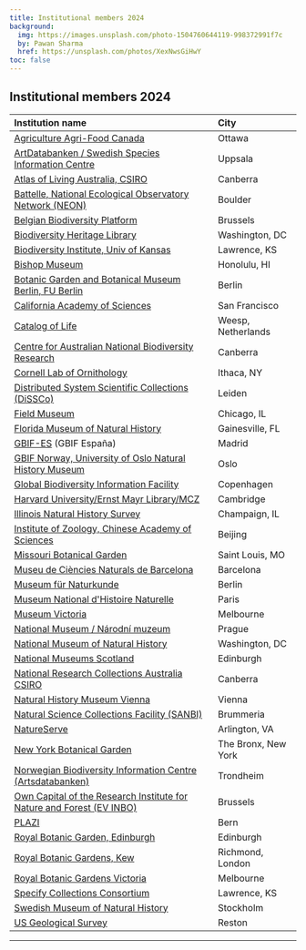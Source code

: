 ```yaml
---
title: Institutional members 2024
background:
  img: https://images.unsplash.com/photo-1504760644119-998372991f7c
  by: Pawan Sharma
  href: https://unsplash.com/photos/XexNwsGiHwY
toc: false
---
```


## Institutional members 2024

Institution name | City
:--- | :---
[Agriculture Agri-Food Canada](https://agriculture.canada.ca/en) | Ottawa
[ArtDatabanken / Swedish Species Information Centre](https://www.artdatabanken.se/en/?menu=open) | Uppsala
[Atlas of Living Australia, CSIRO](https://www.ala.org.au/) | Canberra
[Battelle, National Ecological Observatory Network (NEON)](https://www.neonscience.org/) | Boulder
[Belgian Biodiversity Platform](https://www.biodiversity.be/) | Brussels
[Biodiversity Heritage Library](https://www.biodiversitylibrary.org/) | Washington, DC
[Biodiversity Institute, Univ of Kansas](https://biodiversity.ku.edu/) | Lawrence, KS
[Bishop Museum](https://www.bishopmuseum.org/) | Honolulu, HI
[Botanic Garden and Botanical Museum Berlin, FU Berlin](https://www.bgbm.org/) | Berlin
[California Academy of Sciences](https://www.calacademy.org) | San Francisco
[Catalog of Life]() | Weesp, Netherlands
[Centre for Australian National Biodiversity Research](https://www.cpbr.gov.au/cpbr/) | Canberra
[Cornell Lab of Ornithology](https://www.birds.cornell.edu/home/) | Ithaca, NY
[Distributed System Scientific Collections (DiSSCo)](https://www.dissco.eu/) | Leiden
[Field Museum](https://www.fieldmuseum.org/) | Chicago, IL
[Florida Museum of Natural History](https://www.floridamuseum.ufl.edu/) | Gainesville, FL
[GBIF-ES](https://datos.gbif.es/) (GBIF España) | Madrid
[GBIF Norway, University of Oslo Natural History Museum]() | Oslo
[Global Biodiversity Information Facility](https://www.gbif.org) | Copenhagen
[Harvard University/Ernst Mayr Library/MCZ](https://library.mcz.harvard.edu/) | Cambridge
[Illinois Natural History Survey](https://www.inhs.illinois.edu/) | Champaign, IL
[Institute of Zoology, Chinese Academy of Sciences](http://english.ioz.cas.cn/) | Beijing
[Missouri Botanical Garden](https://www.missouribotanicalgarden.org/) | Saint Louis, MO
[Museu de Ciències Naturals de Barcelona](https://museuciencies.cat/en/) | Barcelona
[Museum für Naturkunde](https://www.museumfuernaturkunde.berlin/en) | Berlin
[Museum National d'Histoire Naturelle](https://www.mnhn.fr/fr) | Paris
[Museum Victoria](https://museumsvictoria.com.au/) | Melbourne
[National Museum / Národní muzeum](https://www.nm.cz/en) | Prague
[National Museum of Natural History](https://naturalhistory.si.edu/) | Washington, DC
[National Museums Scotland](https://www.nms.ac.uk/) | Edinburgh
[National Research Collections Australia CSIRO](https://www.csiro.au/en/Showcase/NRCA) | Canberra
[Natural History Museum Vienna](https://www.nhm-wien.ac.at/en) | Vienna
[Natural Science Collections Facility (SANBI)](https://www.sanbi.org/) | Brummeria
[NatureServe](https://www.natureserve.org/) | Arlington, VA
[New York Botanical Garden](https://www.nybg.org) | The Bronx, New York
[Norwegian Biodiversity Information Centre (Artsdatabanken)](https://www.biodiversity.no/) | Trondheim
[Own Capital of the Research Institute for Nature and Forest (EV INBO)](https://www.inbo.be/en) | Brussels
[PLAZI](http://plazi.org/) | Bern
[Royal Botanic Garden, Edinburgh](https://www.rbge.org.uk/) | Edinburgh
[Royal Botanic Gardens, Kew](https://www.kew.org/) | Richmond, London
[Royal Botanic Gardens Victoria](https://www.rbg.vic.gov.au/) | Melbourne
[Specify Collections Consortium](https://www.specifysoftware.org/membership-levels/) | Lawrence, KS
[Swedish Museum of Natural History](https://www.nrm.se/en/forskningochsamlingar/samlingar.179.html) | Stockholm
[US Geological Survey](https://www.usgs.gov/) | Reston

------
